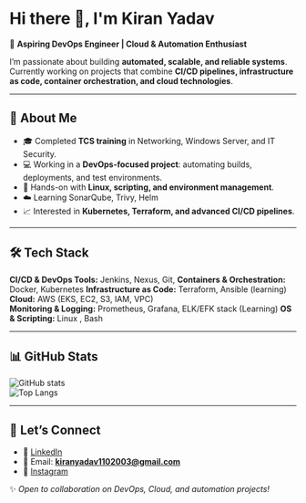 # Hi there 👋, I'm Kiran Yadav  

🚀 **Aspiring DevOps Engineer | Cloud & Automation Enthusiast**  

I’m passionate about building **automated, scalable, and reliable systems**. Currently working on projects that combine **CI/CD pipelines, infrastructure as code, container orchestration, and cloud technologies**.  

---

## 🌟 About Me  
- 🎓 Completed **TCS training** in Networking, Windows Server, and IT Security.  
- 💻 Working in a **DevOps-focused project**: automating builds, deployments, and test environments.  
- 🔧 Hands-on with **Linux, scripting, and environment management**.  
- ☁️ Learning  SonarQube, Trivy, Helm  
- 📈 Interested in **Kubernetes, Terraform, and advanced CI/CD pipelines**.  

---

## 🛠️ Tech Stack  
**CI/CD & DevOps Tools:** Jenkins, Nexus, Git,
**Containers & Orchestration:** Docker, Kubernetes
**Infrastructure as Code:** Terraform, Ansible (learning)  
**Cloud:** AWS (EKS, EC2, S3, IAM, VPC)  
**Monitoring & Logging:** Prometheus, Grafana, ELK/EFK stack (Learning)
**OS & Scripting:** Linux , Bash  


---

## 📊 GitHub Stats  
![GitHub stats](https://github-readme-stats.vercel.app/api?username=Hydra-Dev110&show_icons=true&theme=tokyonight)  
![Top Langs](https://github-readme-stats.vercel.app/api/top-langs/?username=Hydra-Dev110&layout=compact&theme=tokyonight)  

---

## 🤝 Let’s Connect  
- 💼 [LinkedIn](https://www.linkedin.com/in/kiran-yadav-profile) 
- 📧 Email: **kiranyadav1102003@gmail.com**  
- 📸 [Instagram](https://www.instagram.com/_m_a_r_a_T_h_a_2003)  

✨ *Open to collaboration on DevOps, Cloud, and automation projects!*  
